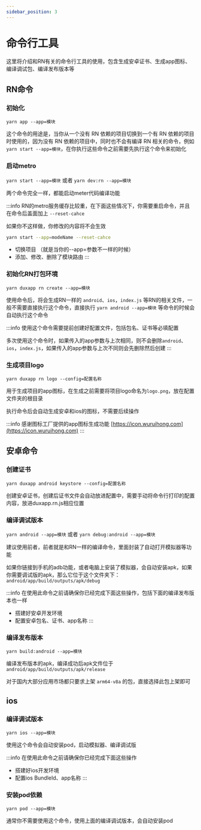 ```yaml
---
sidebar_position: 3
---
```


# 命令行工具

这里将介绍和RN有关的命令行工具的使用，包含生成安卓证书、生成app图标、编译调试包、编译发布版本等

## RN命令

### 初始化

`yarn app --app=模块`  

这个命令的用途是，当你从一个没有 RN 依赖的项目切换到一个有 RN 依赖的项目时使用的，因为没有 RN 依赖的项目中，同时也不会有编译 RN 相关的命令，例如 `yarn start --app=模块`，在你执行这些命令之前需要先执行这个命令来初始化

### 启动metro

`yarn start --app=模块` 或者 `yarn dev:rn --app=模块`  

两个命令完全一样，都能启动meter代码编译功能

:::info
RN的metro服务缓存比较重，在下面这些情况下，你需要重启命令，并且在命令后盖面加上 `--reset-cahce`

如果你不这样做，你修改的内容将不会生效

```bash
yarn start --app=modeName --reset-cahce
```
- 切换项目 （就是当你的--app=参数不一样的时候）
- 添加、修改、删除了模块路由
:::


### 初始化RN打包环境

`yarn duxapp rn create --app=模块`  

使用命令后，将会生成RN一样的 `android`、`ios`，`index.js` 等RN的相关文件，一般不需要直接执行这个命令，直接执行 `yarn android --app=模块` 等命令的时候会自动执行这个命令

:::info
使用这个命令需要提前创建好配置文件，包括包名、证书等必填配置  

多次使用这个命令时，如果传入的app参数与上次相同，则不会删除`android`、`ios`，`index.js`，如果传入的app参数与上次不同则会先删除然后创建
:::

### 生成项目logo

`yarn duxapp rn logo --config=配置名称`  

用于生成项目的app图标，在生成之前需要将项目logo命名为`logo.png`，放在配置文件夹的根目录  

执行命令后会自动生成安卓和ios的图标，不需要后续操作

:::info
感谢图标工厂提供的app图标生成功能 [https://icon.wuruihong.com](https://icon.wuruihong.com)
:::

## 安卓命令

### 创建证书

`yarn duxapp android keystore --config=配置名称`  

创建安卓证书，创建后证书文件会自动放进配置中，需要手动将命令行打印的配置内容，放进duxapp.rn.js相应位置
### 编译调试版本

`yarn android --app=模块` 或者 `yarn debug:android --app=模块`  

建议使用前者，前者就是和RN一样的编译命令，里面封装了自动打开模拟器等功能  

如果你链接到手机的adb功能，或者电脑上安装了模拟器，会自动安装apk，如果你需要调试版的apk，那么它位于这个文件夹下：`android/app/build/outputs/apk/debug`

:::info
在使用此命令之前请确保你已经完成下面这些操作，包括下面的编译发布版本也一样
- 搭建好安卓开发环境
- 配置安卓包名、证书、app名称
:::

### 编译发布版本

`yarn build:android --app=模块`  

编译发布版本的apk，编译成功后apk文件位于 `android/app/build/outputs/apk/release`

对于国内大部分应用市场都只要求上架 `arm64-v8a` 的包，直接选择此包上架即可

## ios

### 编译调试版本

`yarn ios --app=模块`  

使用这个命令会自动安装pod，启动模拟器、编译调试版

:::info
在使用此命令之前请确保你已经完成下面这些操作
- 搭建好ios开发环境
- 配置ios BundleId、app名称
:::

### 安装pod依赖

`yarn pod --app=模块` 

通常你不需要使用这个命令，使用上面的编译调试版本，会自动安装pod